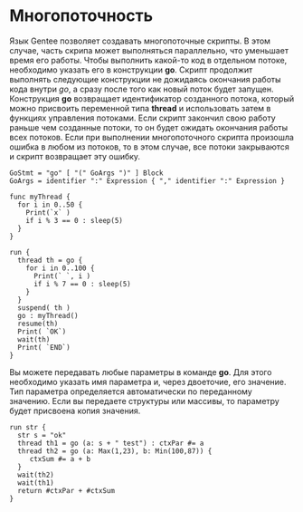 # Многопоточность

Язык Gentee позволяет создавать многопоточные скрипты. В этом случае, часть скрипа может выполняться параллельно, что уменьшает время его работы. Чтобы выполнить какой-то код в отдельном потоке, необходимо указать его в конструкции **go**. Скрипт продолжит выполнять следующие конструкции не дожидаясь окончания работы кода внутри _go_, а сразу после того как новый поток будет запущен. Конструкция **go** возвращает идентификатор созданного потока, который можно присвоить переменной типа **thread** и использовать затем в функциях управления потоками. Если скрипт закончил свою работу раньше чем созданные потоки, то он будет ожидать окончания работы всех потоков. Если при выполнении многопоточного скрипта произошла ошибка в любом из потоков, то в этом случае, все потоки закрываются и скрипт возвращает эту ошибку.

```text
GoStmt = "go" [ "(" GoArgs ")" ] Block
GoArgs = identifier ":" Expression { "," identifier ":" Expression }
```

```text
func myThread {
  for i in 0..50 {
    Print(`x` )
    if i % 3 == 0 : sleep(5)
  }
}

run {
  thread th = go {
    for i in 0..100 {
      Print(` `, i )
      if i % 7 == 0 : sleep(5)
    }
  }
  suspend( th )
  go : myThread()
  resume(th)
  Print( `OK`)
  wait(th)
  Print( `END`)
}
```

Вы можете передавать любые параметры в команде **go**. Для этого необходимо указать имя параметра и, через двоеточие, его значение. Тип параметра определяется автоматически по переданному значению. Если вы передаете структуры или массивы, то параметру будет присвоена копия значения.

```text
run str {
  str s = "ok"
  thread th1 = go (a: s + " test") : ctxPar #= a
  thread th2 = go (a: Max(1,23), b: Min(100,87)) {
     ctxSum #= a + b
  }
  wait(th2)
  wait(th1)
  return #ctxPar + #ctxSum
}
```

